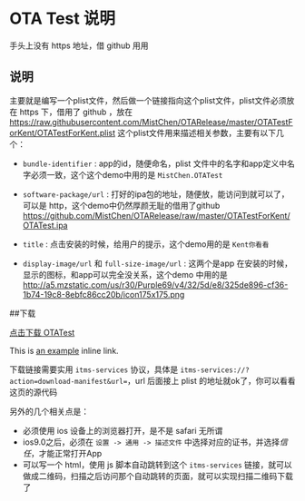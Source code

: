 
# OTA Test 说明

手头上没有 https 地址，借 github 用用


## 说明

主要就是编写一个plist文件，然后做一个链接指向这个plist文件，plist文件必须放在 https 下，借用了 github ，放在
https://raw.githubusercontent.com/MistChen/OTARelease/master/OTATestForKent/OTATestForKent.plist
这个plist文件用来描述相关参数，主要有以下几个：

* `bundle-identifier` : app的id，随便命名，plist 文件中的名字和app定义中名字必须一致，这个这个demo中用的是 `MistChen.OTATest`
	
* `software-package/url` : 打好的ipa包的地址，随便放，能访问到就可以了，可以是 http，这个demo中仍然厚颜无耻的借用了github 
	https://github.com/MistChen/OTARelease/raw/master/OTATestForKent/OTATest.ipa
	
* `title` : 点击安装的时候，给用户的提示，这个demo用的是 `Kent你看看`
	
* `display-image/url` 和 `full-size-image/url` : 这两个是app 在安装的时候，显示的图标，和app可以完全没关系，这个demo 中用的是 
	http://a5.mzstatic.com/us/r30/Purple69/v4/32/5d/e8/325de896-cf36-1b74-19c8-8ebfc86cc20b/icon175x175.png


##下载

<a href="itms-services://?action=download-manifest&url=https://raw.githubusercontent.com/MistChen/OTARelease/master/OTATestForKent/OTATestForKent.plist">点击下载 OTATest<a>

This is [an example](http://www.sohu.com/ "Title") inline link.

下载链接需要实用 `itms-services` 协议，具体是 `itms-services://?action=download-manifest&url=`，url 后面接上 plist 的地址就ok了，你可以看看这页的源代码

另外的几个相关点是：

* 必须使用 ios 设备上的浏览器打开，是不是 safari 无所谓
* ios9.0之后，必须在 `设置 -> 通用 -> 描述文件` 中选择对应的证书，并选择*信任*，才能正常打开App
* 可以写一个 html，使用 js 脚本自动跳转到这个 `itms-services` 链接，就可以做成二维码，扫描之后访问那个自动跳转的页面，就可以实现扫描二维码下载了

